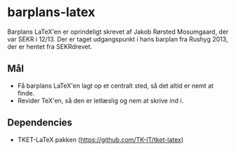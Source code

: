 # barplans-latex
Barplans LaTeX'en er oprindeligt skrevet af Jakob Rørsted Mosumgaard, der var SEKR i 12/13. Der er taget udgangspunkt i hans barplan fra Rushyg 2013, der er hentet fra SEKRdrevet.

## Mål
* Få barplans LaTeX'en lagt op et centralt sted, så det altid er nemt at finde.
* Revider TeX'en, så den er letlæslig og nem at skrive ind i.

## Dependencies
* TKET-LaTeX pakken (https://github.com/TK-IT/tket-latex)
